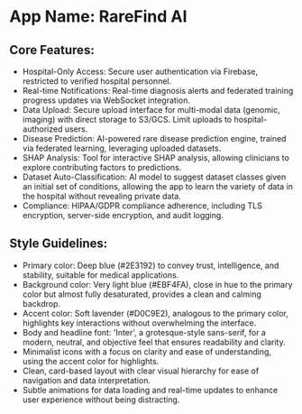 # **App Name**: RareFind AI

## Core Features:

- Hospital-Only Access: Secure user authentication via Firebase, restricted to verified hospital personnel.
- Real-time Notifications: Real-time diagnosis alerts and federated training progress updates via WebSocket integration.
- Data Upload: Secure upload interface for multi-modal data (genomic, imaging) with direct storage to S3/GCS. Limit uploads to hospital-authorized users.
- Disease Prediction: AI-powered rare disease prediction engine, trained via federated learning, leveraging uploaded datasets.
- SHAP Analysis: Tool for interactive SHAP analysis, allowing clinicians to explore contributing factors to predictions.
- Dataset Auto-Classification: AI model to suggest dataset classes given an initial set of conditions, allowing the app to learn the variety of data in the hospital without revealing private data.
- Compliance: HIPAA/GDPR compliance adherence, including TLS encryption, server-side encryption, and audit logging.

## Style Guidelines:

- Primary color: Deep blue (#2E3192) to convey trust, intelligence, and stability, suitable for medical applications.
- Background color: Very light blue (#EBF4FA), close in hue to the primary color but almost fully desaturated, provides a clean and calming backdrop.
- Accent color: Soft lavender (#D0C9E2), analogous to the primary color, highlights key interactions without overwhelming the interface.
- Body and headline font: 'Inter', a grotesque-style sans-serif, for a modern, neutral, and objective feel that ensures readability and clarity.
- Minimalist icons with a focus on clarity and ease of understanding, using the accent color for highlights.
- Clean, card-based layout with clear visual hierarchy for ease of navigation and data interpretation.
- Subtle animations for data loading and real-time updates to enhance user experience without being distracting.